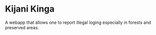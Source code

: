 # Kijani Kinga

A webapp that allows one to report illegal loging especially in forests and preserved areas.